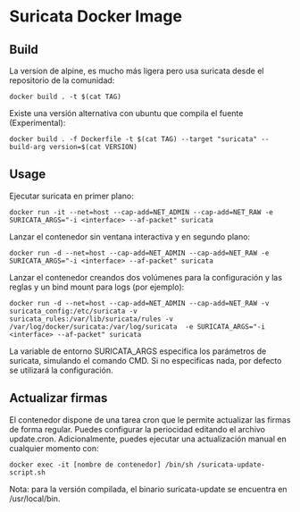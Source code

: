 # Suricata Docker Image

## Build

La version de alpine, es mucho más ligera pero usa suricata desde el repositorio de la comunidad:
	
	docker build . -t $(cat TAG)

Existe una versión alternativa con ubuntu que compila el fuente (Experimental):

	docker build . -f Dockerfile -t $(cat TAG) --target "suricata" --build-arg version=$(cat VERSION)

## Usage

Ejecutar suricata en primer plano:

	docker run -it --net=host --cap-add=NET_ADMIN --cap-add=NET_RAW -e SURICATA_ARGS="-i <interface> --af-packet" suricata

Lanzar el contenedor sin ventana interactiva y en segundo plano:

	docker run -d --net=host --cap-add=NET_ADMIN --cap-add=NET_RAW -e SURICATA_ARGS="-i <interface> --af-packet" suricata

Lanzar el contenedor creandos dos volúmenes para la configuración y las reglas y un bind mount para logs (por ejemplo):

	docker run -d --net=host --cap-add=NET_ADMIN --cap-add=NET_RAW -v suricata_config:/etc/suricata -v suricata_rules:/var/lib/suricata/rules -v /var/log/docker/suricata:/var/log/suricata  -e SURICATA_ARGS="-i <interface> --af-packet" suricata


La variable de entorno SURICATA_ARGS especifica los parámetros de suricata, simulando el comando CMD. Si no especificas nada, por defecto se utilizará la configuración.

## Actualizar firmas

El contenedor dispone de una tarea cron que le permite actualizar las firmas de forma regular. Puedes configurar la periocidad editando el archivo update.cron. Adicionalmente, puedes ejecutar una actualización manual en cualquier momento con:

	docker exec -it [nombre de contenedor] /bin/sh /suricata-update-script.sh

Nota: para la versión compilada, el binario suricata-update se encuentra en /usr/local/bin.